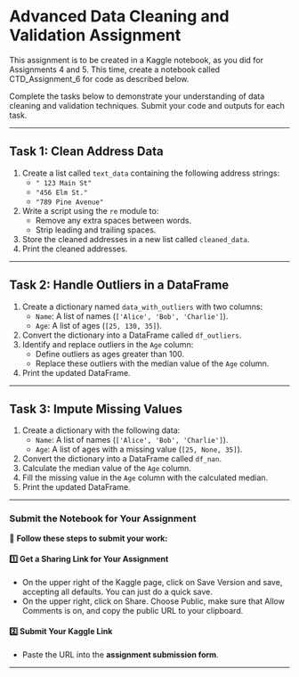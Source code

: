 # Advanced Data Cleaning and Validation Assignment

This assignment is to be created in a Kaggle notebook, as you did for Assignments 4 and 5.  This time, create a notebook called CTD_Assignment_6 for code as described below.

Complete the tasks below to demonstrate your understanding of data cleaning and validation techniques. Submit your code and outputs for each task.

---

## Task 1: Clean Address Data
1. Create a list called `text_data` containing the following address strings:
   - `" 123 Main St"`
   - `"456 Elm St."`
   - `"789 Pine Avenue"`
2. Write a script using the `re` module to:
   - Remove any extra spaces between words.
   - Strip leading and trailing spaces.
3. Store the cleaned addresses in a new list called `cleaned_data`.
4. Print the cleaned addresses.

---

## Task 2: Handle Outliers in a DataFrame
1. Create a dictionary named `data_with_outliers` with two columns:
   - `Name`: A list of names (`['Alice', 'Bob', 'Charlie']`).
   - `Age`: A list of ages (`[25, 130, 35]`).
2. Convert the dictionary into a DataFrame called `df_outliers`.
3. Identify and replace outliers in the `Age` column:
   - Define outliers as ages greater than 100.
   - Replace these outliers with the median value of the `Age` column.
4. Print the updated DataFrame.

---

## Task 3: Impute Missing Values
1. Create a dictionary with the following data:
   - `Name`: A list of names (`['Alice', 'Bob', 'Charlie']`).
   - `Age`: A list of ages with a missing value (`[25, None, 35]`).
2. Convert the dictionary into a DataFrame called `df_nan`.
3. Calculate the median value of the `Age` column.
4. Fill the missing value in the `Age` column with the calculated median.
5. Print the updated DataFrame.

---

### **Submit the Notebook for Your Assignment**  

📌 **Follow these steps to submit your work:**  

#### **1️⃣ Get a Sharing Link for Your Assignment**  
- On the upper right of the Kaggle page, click on Save Version and save, accepting all defaults.  You can just do a quick save.
- On the upper right, click on Share.  Choose Public, make sure that Allow Comments is on, and copy the public URL to your clipboard.

#### **2️⃣ Submit Your Kaggle Link**  
- Paste the URL into the **assignment submission form**.  

---
